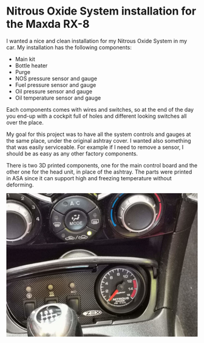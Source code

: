 # Nitrous Oxide System installation for the Maxda RX-8

I wanted a nice and clean installation for my Nitrous Oxide System in my car. My installation has the following components:
- Main kit
- Bottle heater
- Purge
- NOS pressure sensor and gauge
- Fuel pressure sensor and gauge
- Oil pressure sensor and gauge
- Oil temperature sensor and gauge

Each components comes with wires and switches, so at the end of the day you end-up with a cockpit full of holes and different looking switches all over the place.

My goal for this project was to have all the system controls and gauges at the same place, under the original ashtray cover. I wanted also something that was easily serviceable. For example if I need to remove a sensor, I should be as easy as any other factory components.

There is two 3D printed components, one for the main control board and the other one for the head unit, in place of the ashtray. The parts were printed in ASA since it can support high and freezing temperature without deforming.

![Ashtray](PICTURES/IMG_20210531_170619.jpg)
